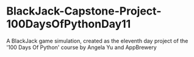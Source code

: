 # BlackJack-Capstone-Project-100DaysOfPythonDay11
A BlackJack game simulation, created as the eleventh day project of the '100 Days Of Python' course by Angela Yu and AppBrewery
